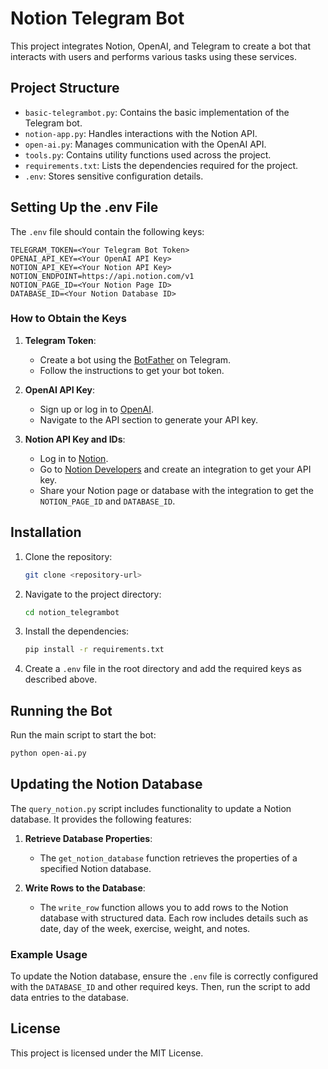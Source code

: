 # Notion Telegram Bot

This project integrates Notion, OpenAI, and Telegram to create a bot that interacts with users and performs various tasks using these services.

## Project Structure

- `basic-telegrambot.py`: Contains the basic implementation of the Telegram bot.
- `notion-app.py`: Handles interactions with the Notion API.
- `open-ai.py`: Manages communication with the OpenAI API.
- `tools.py`: Contains utility functions used across the project.
- `requirements.txt`: Lists the dependencies required for the project.
- `.env`: Stores sensitive configuration details.

## Setting Up the .env File

The `.env` file should contain the following keys:

```
TELEGRAM_TOKEN=<Your Telegram Bot Token>
OPENAI_API_KEY=<Your OpenAI API Key>
NOTION_API_KEY=<Your Notion API Key>
NOTION_ENDPOINT=https://api.notion.com/v1
NOTION_PAGE_ID=<Your Notion Page ID>
DATABASE_ID=<Your Notion Database ID>
```

### How to Obtain the Keys

1. **Telegram Token**:

   - Create a bot using the [BotFather](https://core.telegram.org/bots#botfather) on Telegram.
   - Follow the instructions to get your bot token.
2. **OpenAI API Key**:

   - Sign up or log in to [OpenAI](https://platform.openai.com/).
   - Navigate to the API section to generate your API key.
3. **Notion API Key and IDs**:

   - Log in to [Notion](https://www.notion.so/).
   - Go to [Notion Developers](https://www.notion.so/my-integrations) and create an integration to get your API key.
   - Share your Notion page or database with the integration to get the `NOTION_PAGE_ID` and `DATABASE_ID`.

## Installation

1. Clone the repository:

   ```bash
   git clone <repository-url>
   ```
2. Navigate to the project directory:

   ```bash
   cd notion_telegrambot
   ```
3. Install the dependencies:

   ```bash
   pip install -r requirements.txt
   ```
4. Create a `.env` file in the root directory and add the required keys as described above.

## Running the Bot

Run the main script to start the bot:

```bash
python open-ai.py
```

## Updating the Notion Database

The `query_notion.py` script includes functionality to update a Notion database. It provides the following features:

1. **Retrieve Database Properties**:

   - The `get_notion_database` function retrieves the properties of a specified Notion database.
2. **Write Rows to the Database**:

   - The `write_row` function allows you to add rows to the Notion database with structured data. Each row includes details such as date, day of the week, exercise, weight, and notes.

### Example Usage

To update the Notion database, ensure the `.env` file is correctly configured with the `DATABASE_ID` and other required keys. Then, run the script to add data entries to the database.

## License

This project is licensed under the MIT License.
